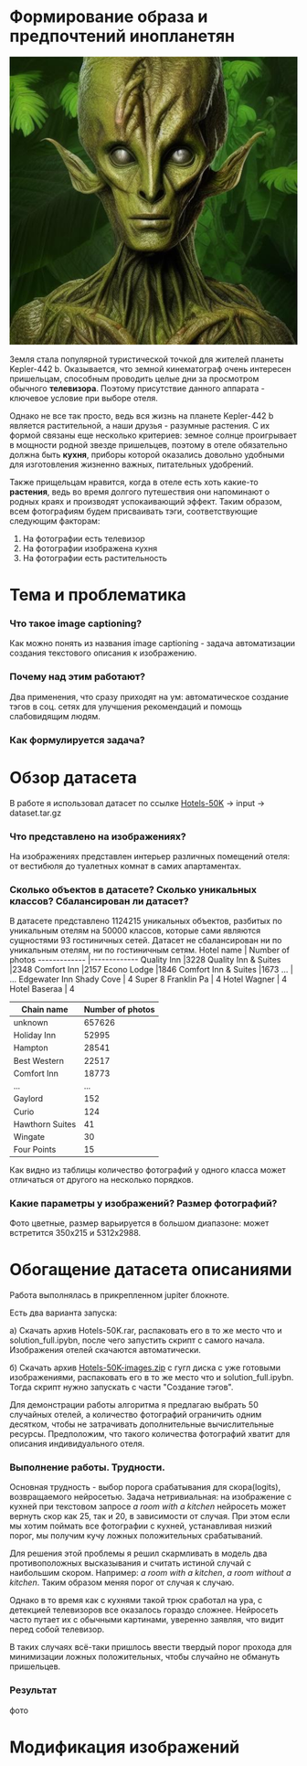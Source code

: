 # Формирование образа и предпочтений инопланетян
![alien.jpeg](https://github.com/underham2ter/sirius-ml-2023/blob/main/alien.jpeg?raw=true)

Земля стала популярной туристической точкой для жителей планеты Kepler-442 b. Оказывается, что земной кинематограф очень интересен пришельцам, способным проводить целые дни за просмотром обычного **телевизора**. Поэтому присутствие данного аппарата - ключевое условие при выборе отеля. 

Однако не все так просто, ведь вся жизнь на планете Kepler-442 b является растительной, а наши друзья - разумные растения. С их формой связаны еще несколько критериев: земное солнце проигрывает в мощности родной звезде пришельцев, поэтому в отеле обязательно должна быть **кухня**, приборы которой оказались довольно удобными для изготовления жизненно важных, питательных удобрений.

Также прищельцам нравится, когда в отеле есть хоть какие-то **растения**, ведь во время долгого путешествия они напоминают о родных краях и производят успокаивающий эффект.
Таким образом, всем фотографиям будем присваивать тэги, соответствующие следующим факторам: 
1. На фотографии есть телевизор
1. На фотографии изображена кухня
1. На фотографии есть растительность

# Тема и проблематика
### Что такое image captioning?
Как можно понять из названия image captioning - задача автоматизации создания текстового описания к изображению.
### Почему над этим работают?
Два применения, что сразу приходят на ум: автоматическое создание тэгов в соц. сетях для улучшения рекомендаций и помощь слабовидящим людям.
### Как формулируется задача?

# Обзор датасета
В работе я использовал датасет по ссылке [Hotels-50K](https://github.com/GWUvision/Hotels-50K) -> input -> dataset.tar.gz
### Что представлено на изображениях?
На изображениях представлен интерьер различных помещений отеля: от вестибюля до туалетных комнат в самих апартаментах.
### Сколько объектов в датасете? Сколько уникальных классов? Сбалансирован ли датасет?
В датасете представлено 1124215 уникальных объектов, разбитых по уникальным отелям на 50000 классов, которые сами являются сущностями 93 гостиничных сетей. Датасет не сбалансирован ни по уникальным отелям, ни по гостиничным сетям.
Hotel name | Number of photos
------------- |-------------
Quality Inn                 |3228
Quality Inn & Suites        |2348
Comfort Inn                 |2157
Econo Lodge                 |1846
Comfort Inn & Suites        |1673
...                         | ... 
Edgewater Inn Shady Cove     |  4
Super 8 Franklin Pa          |  4
Hotel Wagner                 |  4
Hotel Baseraa                 | 4

Chain name | Number of photos
------------- |-------------
unknown            |657626
Holiday Inn         |52995
Hampton             |28541
Best Western        |22517
Comfort Inn         |18773
...                    | ...  
Gaylord               |152
Curio                 |124
Hawthorn Suites        |41
Wingate                |30
Four Points            |15


Как видно из таблицы количество фотографий у одного класса может отличаться от другого на несколько порядков.
### Какие параметры у изображений? Размер фотографий?
Фото цветные, размер варьируется в большом диапазоне: может встретится 350x215 и 5312x2988.

# Обогащение датасета описаниями
Работа выполнялась в прикрепленном jupiter блокноте.

Есть два варианта запуска:

а) Скачать архив Hotels-50K.rar, распаковать его в то же место что и solution_full.ipybn, после чего запустить скрипт  с самого начала. Изображения отелей скачаются автоматически.

б) Скачать архив [Hotels-50K-images.zip]([https://pages.github.com/](https://drive.google.com/file/d/1p4XIQRByxm0ct4672lC6g6yw6WQaYPC-/view?usp=sharing)) с гугл диска с уже готовыми изображениями, распаковать его в то же место что и solution_full.ipybn. Тогда скрипт нужно запускать с части "Создание тэгов".

Для демонстрации работы алгоритма я  предлагаю выбрать 50 случайных отелей, а количество фотографий ограничить одним десятком, чтобы не затрачивать дополнительные вычислительные ресурсы. Предположим, что такого количества фотографий хватит для описания индивидуального отеля.

### Выполнение работы. Трудности.
Основная трудность - выбор порога срабатывания для скора(logits), возвращаемого нейросетью. Задача нетривиальная: на изображение с кухней при текстовом запросе *a room with a kitchen* нейросеть может вернуть скор как 25, так и 20, в зависимости от случая. При этом если мы хотим поймать все фотографии с кухней, устанавливая низкий порог, мы получим кучу ложных положительных срабатываний.

Для решения этой проблемы я решил скармливать в модель два противоположных высказывания и считать истиной случай с наибольшим скором. Например: *a room with a kitchen*,  *a room without a kitchen*. Таким образом меняя порог от случая к случаю.

Однако в то время как с кухнями такой трюк сработал на ура, с детекцией телевизоров все оказалось гораздо сложнее. Нейросеть часто путает их с обычными картинами, уверенно заявляя, что видит перед собой телевизор.

В таких случаях всё-таки пришлось ввести твердый порог прохода для минимизации ложных положительных, чтобы случайно не обмануть пришельцев.

### Результат
фото 
# Модификация изображений
